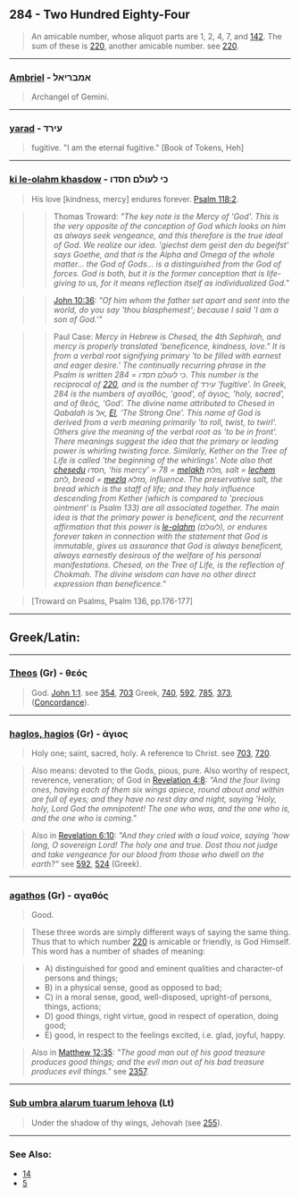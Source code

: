 ## 284 - Two Hundred Eighty-Four
> An amicable number, whose aliquot parts are 1, 2, 4, 7, and [142](142). The sum of these is [220](220), another amicable number. see [220](220).

---

### [Ambriel](/keys/AMBRIAL) - אמבריאל
> Archangel of Gemini.

---

### [yarad](/keys/OIRD) - עירד
> fugitive. "I am the eternal fugitive." [Book of Tokens, Heh]

---

### [ki le-olahm khasdow](/keys/KI.LOVLM.ChSDV) - כי לעולם חסדו
> His love [kindness, mercy] endures forever. [Psalm 118:2](http://biblehub.com/psalms/118-2.htm).

> > Thomas Troward: *"The key note is the Mercy of 'God'. This is the very opposite of the conception of God which looks on him as always seek vengeance, and this therefore is the true ideal of God. We realize our idea. 'giechst dem geist den du begeifst' says Goethe, and that is the Alpha and Omega of the whole matter... the God of Gods... is a distinguished from the God of forces. God is both, but it is the former conception that is life-giving to us, for it means reflection itself as individualized God."*

> > [John 10:36](http://biblehub.com/john/10-36.htm): *"Of him whom the father set apart and sent into the world, do you say 'thou blasphemest'; because I said 'I am a son of God.'"*

> > Paul Case: *Mercy in Hebrew is Chesed, the 4th Sephirah, and mercy is properly translated 'beneficence, kindness, love." It is from a verbal root signifying primary 'to be filled with earnest and eager desire.' The continually recurring phrase in the Psalm is written כי לעולם חסדו = 284. This number is the reciprocal of [220](220), and is the number of עירד 'fugitive'. In Greek, 284 is the numbers of αγαθός, 'good', of άγιος, 'holy, sacred', and of θεός, 'God'. The divine name attributed to Chesed in Qabalah is אל, [El](/keys/AL), 'The Strong One'. This name of God is derived from a verb meaning primarily 'to roll, twist, to twirl'. Others give the meaning of the verbal root as 'to be in front'. There meanings suggest the idea that the primary or leading power is whirling twisting force. Similarly, Kether on the Tree of Life is called 'the beginning of the whirlings'. Note also that [chesedu](/keys/ChSDV) חסדו, 'his mercy' = 78 = [melakh](/keys/MLCh) מלח, salt = [lechem](/keys/LChM) לחם, bread = [mezla](/keys/MZLA) מזלא, influence. The preservative salt, the bread which is the staff of life; and they holy influence descending from Kether (which is compared to 'precious ointment' is Psalm 133) are all associated together. The main idea is that the primary power is beneficent, and the recurrent affirmation that this power is [le-olahm](/LOVLM) (לעולם), or endures forever taken in connection with the statement that God is immutable, gives us assurance that God is always beneficent, always earnestly desirous of the welfare of his personal manifestations. Chesed, on the Tree of Life, is the reflection of Chokmah. The divine wisdom can have no other direct expression than beneficence."*

> [Troward on Psalms, Psalm 136, pp.176-177]

---

## Greek/Latin:

---

### [Theos](/greek?word=theos) (Gr) - θεός
> God. [John 1:1](http://biblehub.com/john/1-1.htm). see [354](354), [703](703) Greek, [740](740), [592](592), [785](785), [373](373), ([Concordance](https://biblehub.com/greek/theos_2316.htm)).

---

### [haglos, hagios](/greek?word=agios) (Gr) - άγιος
> Holy one; saint, sacred, holy. A reference to Christ. see [703](703), [720](720).

> Also means: devoted to the Gods, pious, pure. Also worthy of respect, reverence, veneration; of God in [Revelation 4:8](http://biblehub.com/revelation/4-8.htm): *"And the four living ones, having each of them six wings apiece, round about and within are full of eyes; and they have no rest day and night, saying 'Holy, holy, Lord God the omnipotent! The one who was, and the one who is, and the one who is coming."*

> Also in [Revelation 6:10](http://biblehub.com/revelation/6-10.htm): *"And they cried with a loud voice, saying 'how long, O sovereign Lord! The holy one and true. Dost thou not judge and take vengeance for our blood from those who dwell on the earth?"* see [592](592), [524](524) (Greek).

---

### [agathos](/greek?word=agathos) (Gr) - αγαθός
> Good.

> These three words are simply different ways of saying the same thing. Thus that to which number [220](220) is amicable or friendly, is God Himself. This word has a number of shades of meaning:

> - A) distinguished for good and eminent qualities and character-of persons and things;
> - B) in a physical sense, good as opposed to bad;
> - C) in a moral sense, good, well-disposed, upright-of persons, things, actions;
> - D) good things, right virtue, good in respect of operation, doing good;
> - E) good, in respect to the feelings excited, i.e. glad, joyful, happy.

> Also in [Matthew 12:35](http://biblehub.com/matthew/12-35.htm): *"The good man out of his good treasure produces good things; and the evil man out of his bad treasure produces evil things."* see [2357](2357).

---

### [Sub umbra alarum tuarum Iehova](/latin?word=Sub+umbra+alarum+tuarum+Iehova) (Lt)
> Under the shadow of thy wings, Jehovah (see [255](255)).

---

### See Also:

- [14](14)
- [5](5)
